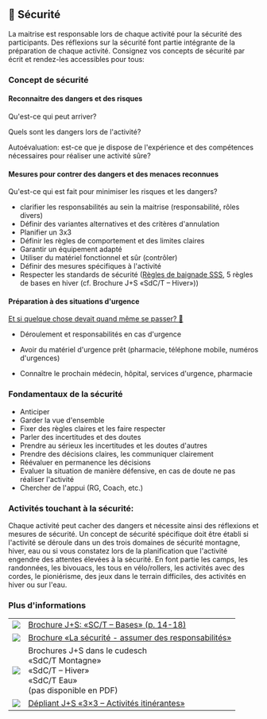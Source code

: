 🦺 Sécurité
-----------

La maitrise est responsable lors de chaque activité pour la sécurité des participants. Des réflexions sur la sécurité font partie intégrante de la préparation de chaque activité. Consignez vos concepts de sécurité par écrit et rendez-les accessibles pour tous:

### Concept de sécurité

#### Reconnaitre des dangers et des risques

Qu'est-ce qui peut arriver?

Quels sont les dangers lors de l'activité?

Autoévaluation: est-ce que je dispose de l'expérience et des compétences nécessaires pour réaliser une activité sûre?

#### Mesures pour contrer des dangers et des menaces reconnues

Qu'est-ce qui est fait pour minimiser les risques et les dangers?

*   clarifier les responsabilités au sein la maitrise (responsabilité, rôles divers)
*   Définir des variantes alternatives et des critères d'annulation
*   Planifier un 3x3
*   Définir les règles de comportement et des limites claires
*   Garantir un équipement adapté
*   Utiliser du matériel fonctionnel et sûr (contrôler)
*   Définir des mesures spécifiques à l'activité
*   Respecter les standards de sécurité ([Règles de baignade SSS](https://www.slrg.ch/fr/prevention/3x6-maximes/maximes-de-la-baignade.html), 5 règles de bases en hiver (cf. Brochure J+S «SdC/T – Hiver»))

#### Préparation à des situations d'urgence

[Et si quelque chose devait quand même se passer? 🤔](/article/10)

*   Déroulement et responsabilités en cas d'urgence

*   Avoir du matériel d'urgence prêt (pharmacie, téléphone mobile, numéros d'urgences)
*   Connaître le prochain médecin, hôpital, services d'urgence, pharmacie

### Fondamentaux de la sécurité

*   Anticiper
*   Garder la vue d'ensemble
*   Fixer des règles claires et les faire respecter
*   Parler des incertitudes et des doutes
*   Prendre au sérieux les incertitudes et les doutes d'autres
*   Prendre des décisions claires, les communiquer clairement
*   Réévaluer en permanence les décisions
*   Evaluer la situation de manière défensive, en cas de doute ne pas réaliser l'activité
*   Chercher de l'appui (RG, Coach, etc.)

### Activités touchant à la sécurité:

Chaque activité peut cacher des dangers et nécessite ainsi des réflexions et mesures de sécurité. Un concept de sécurité spécifique doit être établi si l'activité se déroule dans un des trois domaines de sécurité montagne, hiver, eau ou si vous constatez lors de la planification que l'activité engendre des attentes élevées à la sécurité. En font partie les camps, les randonnées, les bivouacs, les tous en vélo/rollers, les activités avec des cordes, le pioniérisme, des jeux dans le terrain difficiles, des activités en hiver ou sur l'eau.

### Plus d'informations
| | |
|---|---|
| [![](images/piktos/2_JundS.png)][1] | [Brochure J+S: «SC/T – Bases» (p. 14-18)][1] |
| [![](images/piktos/8_Sicherheit.png)][2] | [Brochure «La sécurité - assumer des responsabilités»][2] |
| ![](images/piktos/10_Trekking.png) | Brochures J+S dans le cudesch <br/>«SdC/T Montagne»<br/>«SdC/T – Hiver»<br/>«SdC/T Eau»<br/>(pas disponible en PDF) |
| [![](images/piktos/Literaturhinweis.png)][4] | [Dépliant J+S «3×3 – Activités itinérantes»][4] |

[1]: https://pfadi.swiss/media/files/0c/2014brolstgrundlagenf2.pdf
[2]: https://issuu.com/pbs-msds-mss/docs/rz_07_sicherheit_fr_201607_issuu
[4]: https://www.jugendundsport.ch/content/jus-internet/fr/sportarten/lagersport-trekking-uebersicht/aus-und-weiterbildung/_jcr_content/contentPar/tabs_copy/items/manuel_j_s_sc_t_/tabPar/downloadlist_copy_co/downloadItems/117_1494509566314.download/merkblatt_ls_t_3x3_unterwegs_sein_f.pdf